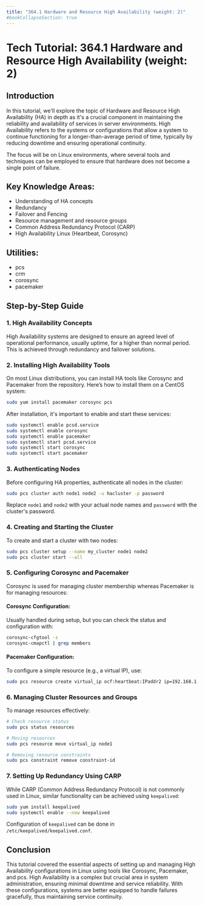 ```yaml
---
title: "364.1 Hardware and Resource High Availability (weight: 2)"
#bookCollapseSection: true
---
```


# Tech Tutorial: 364.1 Hardware and Resource High Availability (weight: 2)

## Introduction

In this tutorial, we'll explore the topic of Hardware and Resource High Availability (HA) in depth as it's a crucial component in maintaining the reliability and availability of services in server environments. High Availability refers to the systems or configurations that allow a system to continue functioning for a longer-than-average period of time, typically by reducing downtime and ensuring operational continuity.

The focus will be on Linux environments, where several tools and techniques can be employed to ensure that hardware does not become a single point of failure.

## Key Knowledge Areas:

- Understanding of HA concepts
- Redundancy
- Failover and Fencing
- Resource management and resource groups
- Common Address Redundancy Protocol (CARP)
- High Availability Linux (Heartbeat, Corosync)

## Utilities:

- pcs
- crm
- corosync
- pacemaker

## Step-by-Step Guide

### 1. High Availability Concepts

High Availability systems are designed to ensure an agreed level of operational performance, usually uptime, for a higher than normal period. This is achieved through redundancy and failover solutions.

### 2. Installing High Availability Tools

On most Linux distributions, you can install HA tools like Corosync and Pacemaker from the repository. Here’s how to install them on a CentOS system:

```bash
sudo yum install pacemaker corosync pcs
```

After installation, it's important to enable and start these services:

```bash
sudo systemctl enable pcsd.service
sudo systemctl enable corosync
sudo systemctl enable pacemaker
sudo systemctl start pcsd.service
sudo systemctl start corosync
sudo systemctl start pacemaker
```

### 3. Authenticating Nodes

Before configuring HA properties, authenticate all nodes in the cluster:

```bash
sudo pcs cluster auth node1 node2 -u hacluster -p password
```

Replace `node1` and `node2` with your actual node names and `password` with the cluster's password.

### 4. Creating and Starting the Cluster

To create and start a cluster with two nodes:

```bash
sudo pcs cluster setup --name my_cluster node1 node2
sudo pcs cluster start --all
```

### 5. Configuring Corosync and Pacemaker

Corosync is used for managing cluster membership whereas Pacemaker is for managing resources:

#### Corosync Configuration:

Usually handled during setup, but you can check the status and configuration with:

```bash
corosync-cfgtool -s
corosync-cmapctl | grep members
```

#### Pacemaker Configuration:

To configure a simple resource (e.g., a virtual IP), use:

```bash
sudo pcs resource create virtual_ip ocf:heartbeat:IPaddr2 ip=192.168.1.100 cidr_netmask=24 op monitor interval=30s
```

### 6. Managing Cluster Resources and Groups

To manage resources effectively:

```bash
# Check resource status
sudo pcs status resources

# Moving resources
sudo pcs resource move virtual_ip node1

# Removing resource constraints
sudo pcs constraint remove constraint-id
```

### 7. Setting Up Redundancy Using CARP

While CARP (Common Address Redundancy Protocol) is not commonly used in Linux, similar functionality can be achieved using `keepalived`:

```bash
sudo yum install keepalived
sudo systemctl enable --now keepalived
```

Configuration of `keepalived` can be done in `/etc/keepalived/keepalived.conf`.

## Conclusion

This tutorial covered the essential aspects of setting up and managing High Availability configurations in Linux using tools like Corosync, Pacemaker, and pcs. High Availability is a complex but crucial area in system administration, ensuring minimal downtime and service reliability. With these configurations, systems are better equipped to handle failures gracefully, thus maintaining service continuity.